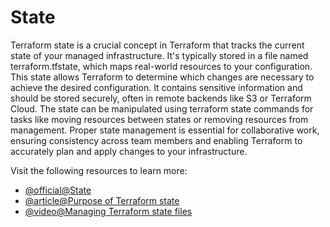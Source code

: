 # State

Terraform state is a crucial concept in Terraform that tracks the current state of your managed infrastructure. It's typically stored in a file named terraform.tfstate, which maps real-world resources to your configuration. This state allows Terraform to determine which changes are necessary to achieve the desired configuration. It contains sensitive information and should be stored securely, often in remote backends like S3 or Terraform Cloud. The state can be manipulated using terraform state commands for tasks like moving resources between states or removing resources from management. Proper state management is essential for collaborative work, ensuring consistency across team members and enabling Terraform to accurately plan and apply changes to your infrastructure.

Visit the following resources to learn more:

- [@official@State](https://developer.hashicorp.com/terraform/language/state)
- [@article@Purpose of Terraform state](https://developer.hashicorp.com/terraform/language/state/purpose)
- [@video@Managing Terraform state files](https://www.youtube.com/watch?v=UDBVCzg2IRo)